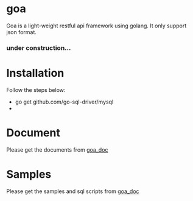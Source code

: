 goa
========
Goa is a light-weight restful api framework using golang. It only support json format.

### under construction...

# Installation

Follow the steps below:
- go get github.com/go-sql-driver/mysql
- 

# Document
Please get the documents from [goa_doc](https://github.com/arthurlee/goa-doc)

# Samples
Please get the samples and sql scripts from [goa_doc](https://github.com/arthurlee/goa-doc)
